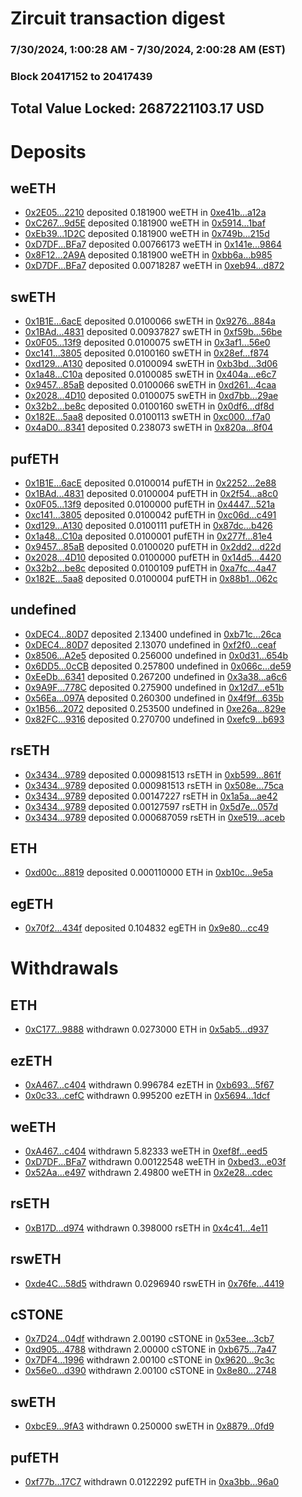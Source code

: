 # Zircuit transaction digest
### 7/30/2024, 1:00:28 AM - 7/30/2024, 2:00:28 AM (EST)
### Block 20417152 to 20417439

## Total Value Locked: 2687221103.17 USD

# Deposits
## weETH
- [0x2E05...2210](https://etherscan.io/address/0x2E05726fF3De2EB61961190627F7fB97cd062210) deposited 0.181900 weETH in [0xe41b...a12a](https://etherscan.io/tx/0x2E05726fF3De2EB61961190627F7fB97cd062210)
- [0xC267...9d5E](https://etherscan.io/address/0xC267A509845E63375A5E3380C9EF3fEfb0C59d5E) deposited 0.181900 weETH in [0x5914...1baf](https://etherscan.io/tx/0xC267A509845E63375A5E3380C9EF3fEfb0C59d5E)
- [0xEb39...1D2C](https://etherscan.io/address/0xEb39D1046BF6ae07dBd64b883aA105AE28ec1D2C) deposited 0.181900 weETH in [0x749b...215d](https://etherscan.io/tx/0xEb39D1046BF6ae07dBd64b883aA105AE28ec1D2C)
- [0xD7DF...BFa7](https://etherscan.io/address/0xD7DF7E085214743530afF339aFC420c7c720BFa7) deposited 0.00766173 weETH in [0x141e...9864](https://etherscan.io/tx/0xD7DF7E085214743530afF339aFC420c7c720BFa7)
- [0x8F12...2A9A](https://etherscan.io/address/0x8F126dB1F47FB31bb5068B2dF2d00590F9ab2A9A) deposited 0.181900 weETH in [0xbb6a...b985](https://etherscan.io/tx/0x8F126dB1F47FB31bb5068B2dF2d00590F9ab2A9A)
- [0xD7DF...BFa7](https://etherscan.io/address/0xD7DF7E085214743530afF339aFC420c7c720BFa7) deposited 0.00718287 weETH in [0xeb94...d872](https://etherscan.io/tx/0xD7DF7E085214743530afF339aFC420c7c720BFa7)
## swETH
- [0x1B1E...6acE](https://etherscan.io/address/0x1B1E787E86ad8f3E539f31BD54Be12fd05aB6acE) deposited 0.0100066 swETH in [0x9276...884a](https://etherscan.io/tx/0x1B1E787E86ad8f3E539f31BD54Be12fd05aB6acE)
- [0x1BAd...4831](https://etherscan.io/address/0x1BAdBB1c1e3a79FBA4405E33FF68dF4Ad66D4831) deposited 0.00937827 swETH in [0xf59b...56be](https://etherscan.io/tx/0x1BAdBB1c1e3a79FBA4405E33FF68dF4Ad66D4831)
- [0x0F05...13f9](https://etherscan.io/address/0x0F0546aC0Dc926788240d73e89FdAa68e1C013f9) deposited 0.0100075 swETH in [0x3af1...56e0](https://etherscan.io/tx/0x0F0546aC0Dc926788240d73e89FdAa68e1C013f9)
- [0xc141...3805](https://etherscan.io/address/0xc141F966a5186cA5Efa495C710e36a180Eec3805) deposited 0.0100160 swETH in [0x28ef...f874](https://etherscan.io/tx/0xc141F966a5186cA5Efa495C710e36a180Eec3805)
- [0xd129...A130](https://etherscan.io/address/0xd129c3D6e8Af9120f038d4218F06A8D94030A130) deposited 0.0100094 swETH in [0xb3bd...3d06](https://etherscan.io/tx/0xd129c3D6e8Af9120f038d4218F06A8D94030A130)
- [0x1a48...C10a](https://etherscan.io/address/0x1a48E19cA915a0B0d66B45C5e5505009954bC10a) deposited 0.0100085 swETH in [0x404a...e6c7](https://etherscan.io/tx/0x1a48E19cA915a0B0d66B45C5e5505009954bC10a)
- [0x9457...85aB](https://etherscan.io/address/0x94574627ffA09b281D792f664F7C02A23C6785aB) deposited 0.0100066 swETH in [0xd261...4caa](https://etherscan.io/tx/0x94574627ffA09b281D792f664F7C02A23C6785aB)
- [0x2028...4D10](https://etherscan.io/address/0x20285b017A3BD0A324d2a9b851B5ff437a334D10) deposited 0.0100075 swETH in [0xd7bb...29ae](https://etherscan.io/tx/0x20285b017A3BD0A324d2a9b851B5ff437a334D10)
- [0x32b2...be8c](https://etherscan.io/address/0x32b2A688d889712D892F87Eb656b8BFFE45abe8c) deposited 0.0100160 swETH in [0x0df6...df8d](https://etherscan.io/tx/0x32b2A688d889712D892F87Eb656b8BFFE45abe8c)
- [0x182E...5aa8](https://etherscan.io/address/0x182E19bf483e3E27ceCeD0C399D2d0429eac5aa8) deposited 0.0100113 swETH in [0xc000...f7a0](https://etherscan.io/tx/0x182E19bf483e3E27ceCeD0C399D2d0429eac5aa8)
- [0x4aD0...8341](https://etherscan.io/address/0x4aD0f34cb57fCcA62C8bBFA1c2AD1dE10f1a8341) deposited 0.238073 swETH in [0x820a...8f04](https://etherscan.io/tx/0x4aD0f34cb57fCcA62C8bBFA1c2AD1dE10f1a8341)
## pufETH
- [0x1B1E...6acE](https://etherscan.io/address/0x1B1E787E86ad8f3E539f31BD54Be12fd05aB6acE) deposited 0.0100014 pufETH in [0x2252...2e88](https://etherscan.io/tx/0x1B1E787E86ad8f3E539f31BD54Be12fd05aB6acE)
- [0x1BAd...4831](https://etherscan.io/address/0x1BAdBB1c1e3a79FBA4405E33FF68dF4Ad66D4831) deposited 0.0100004 pufETH in [0x2f54...a8c0](https://etherscan.io/tx/0x1BAdBB1c1e3a79FBA4405E33FF68dF4Ad66D4831)
- [0x0F05...13f9](https://etherscan.io/address/0x0F0546aC0Dc926788240d73e89FdAa68e1C013f9) deposited 0.0100000 pufETH in [0x4447...521a](https://etherscan.io/tx/0x0F0546aC0Dc926788240d73e89FdAa68e1C013f9)
- [0xc141...3805](https://etherscan.io/address/0xc141F966a5186cA5Efa495C710e36a180Eec3805) deposited 0.0100042 pufETH in [0xc06d...c491](https://etherscan.io/tx/0xc141F966a5186cA5Efa495C710e36a180Eec3805)
- [0xd129...A130](https://etherscan.io/address/0xd129c3D6e8Af9120f038d4218F06A8D94030A130) deposited 0.0100111 pufETH in [0x87dc...b426](https://etherscan.io/tx/0xd129c3D6e8Af9120f038d4218F06A8D94030A130)
- [0x1a48...C10a](https://etherscan.io/address/0x1a48E19cA915a0B0d66B45C5e5505009954bC10a) deposited 0.0100001 pufETH in [0x277f...81e4](https://etherscan.io/tx/0x1a48E19cA915a0B0d66B45C5e5505009954bC10a)
- [0x9457...85aB](https://etherscan.io/address/0x94574627ffA09b281D792f664F7C02A23C6785aB) deposited 0.0100020 pufETH in [0x2dd2...d22d](https://etherscan.io/tx/0x94574627ffA09b281D792f664F7C02A23C6785aB)
- [0x2028...4D10](https://etherscan.io/address/0x20285b017A3BD0A324d2a9b851B5ff437a334D10) deposited 0.0100000 pufETH in [0x14d5...4420](https://etherscan.io/tx/0x20285b017A3BD0A324d2a9b851B5ff437a334D10)
- [0x32b2...be8c](https://etherscan.io/address/0x32b2A688d889712D892F87Eb656b8BFFE45abe8c) deposited 0.0100109 pufETH in [0xa7fc...4a47](https://etherscan.io/tx/0x32b2A688d889712D892F87Eb656b8BFFE45abe8c)
- [0x182E...5aa8](https://etherscan.io/address/0x182E19bf483e3E27ceCeD0C399D2d0429eac5aa8) deposited 0.0100004 pufETH in [0x88b1...062c](https://etherscan.io/tx/0x182E19bf483e3E27ceCeD0C399D2d0429eac5aa8)
## undefined
- [0xDEC4...80D7](https://etherscan.io/address/0xDEC4FEFEf7ce8f4AF068BF6861F99999E01c80D7) deposited 2.13400 undefined in [0xb71c...26ca](https://etherscan.io/tx/0xDEC4FEFEf7ce8f4AF068BF6861F99999E01c80D7)
- [0xDEC4...80D7](https://etherscan.io/address/0xDEC4FEFEf7ce8f4AF068BF6861F99999E01c80D7) deposited 2.13070 undefined in [0xf2f0...ceaf](https://etherscan.io/tx/0xDEC4FEFEf7ce8f4AF068BF6861F99999E01c80D7)
- [0x8506...A2e5](https://etherscan.io/address/0x85064Cfd93D23E1A68C1A4c29e2B99AFB83EA2e5) deposited 0.256000 undefined in [0x0d31...654b](https://etherscan.io/tx/0x85064Cfd93D23E1A68C1A4c29e2B99AFB83EA2e5)
- [0x6DD5...0cCB](https://etherscan.io/address/0x6DD5b1EDDA89f09Fad1556EB5888A52e66dD0cCB) deposited 0.257800 undefined in [0x066c...de59](https://etherscan.io/tx/0x6DD5b1EDDA89f09Fad1556EB5888A52e66dD0cCB)
- [0xEeDb...6341](https://etherscan.io/address/0xEeDb09e7239bBaCF9B0DEf5aceb890d475046341) deposited 0.267200 undefined in [0x3a38...a6c6](https://etherscan.io/tx/0xEeDb09e7239bBaCF9B0DEf5aceb890d475046341)
- [0x9A9F...778C](https://etherscan.io/address/0x9A9FcD04C89E5B2D67aa5a5aa4f6D721D270778C) deposited 0.275900 undefined in [0x12d7...e51b](https://etherscan.io/tx/0x9A9FcD04C89E5B2D67aa5a5aa4f6D721D270778C)
- [0x56Ea...097A](https://etherscan.io/address/0x56EaD09E81D498b3e08A9B40CA843a70DCA7097A) deposited 0.260300 undefined in [0x4f9f...635b](https://etherscan.io/tx/0x56EaD09E81D498b3e08A9B40CA843a70DCA7097A)
- [0x1B56...2072](https://etherscan.io/address/0x1B5620D583569e9dA2F2f0bac92c7f40Dd4d2072) deposited 0.253500 undefined in [0xe26a...829e](https://etherscan.io/tx/0x1B5620D583569e9dA2F2f0bac92c7f40Dd4d2072)
- [0x82FC...9316](https://etherscan.io/address/0x82FCC8f01b19d72b263E6a74Ace72809114C9316) deposited 0.270700 undefined in [0xefc9...b693](https://etherscan.io/tx/0x82FCC8f01b19d72b263E6a74Ace72809114C9316)
## rsETH
- [0x3434...9789](https://etherscan.io/address/0x34349c5569e7B846c3558961552D2202760A9789) deposited 0.000981513 rsETH in [0xb599...861f](https://etherscan.io/tx/0x34349c5569e7B846c3558961552D2202760A9789)
- [0x3434...9789](https://etherscan.io/address/0x34349c5569e7B846c3558961552D2202760A9789) deposited 0.000981513 rsETH in [0x508e...75ca](https://etherscan.io/tx/0x34349c5569e7B846c3558961552D2202760A9789)
- [0x3434...9789](https://etherscan.io/address/0x34349c5569e7B846c3558961552D2202760A9789) deposited 0.00147227 rsETH in [0x1a5a...ae42](https://etherscan.io/tx/0x34349c5569e7B846c3558961552D2202760A9789)
- [0x3434...9789](https://etherscan.io/address/0x34349c5569e7B846c3558961552D2202760A9789) deposited 0.00127597 rsETH in [0x5d7e...057d](https://etherscan.io/tx/0x34349c5569e7B846c3558961552D2202760A9789)
- [0x3434...9789](https://etherscan.io/address/0x34349c5569e7B846c3558961552D2202760A9789) deposited 0.000687059 rsETH in [0xe519...aceb](https://etherscan.io/tx/0x34349c5569e7B846c3558961552D2202760A9789)
## ETH
- [0xd00c...8819](https://etherscan.io/address/0xd00c59479d2a91Ad586c63CA61BF21484Ec68819) deposited 0.000110000 ETH in [0xb10c...9e5a](https://etherscan.io/tx/0xd00c59479d2a91Ad586c63CA61BF21484Ec68819)
## egETH
- [0x70f2...434f](https://etherscan.io/address/0x70f281d1446713b7f3Ae4c45BE4518652426434f) deposited 0.104832 egETH in [0x9e80...cc49](https://etherscan.io/tx/0x70f281d1446713b7f3Ae4c45BE4518652426434f)
# Withdrawals
## ETH
- [0xC177...9888](https://etherscan.io/address/0xC177c58B9BEd063D2D694487618845AaE2299888) withdrawn 0.0273000 ETH in [0x5ab5...d937](https://etherscan.io/tx/0xC177c58B9BEd063D2D694487618845AaE2299888)
## ezETH
- [0xA467...c404](https://etherscan.io/address/0xA467c0A0F41A2E689580C26FC647d7EC883Fc404) withdrawn 0.996784 ezETH in [0xb693...5f67](https://etherscan.io/tx/0xA467c0A0F41A2E689580C26FC647d7EC883Fc404)
- [0x0c33...cefC](https://etherscan.io/address/0x0c331fEbfb004e2BF87b3ed2d9221FbEFdE6cefC) withdrawn 0.995200 ezETH in [0x5694...1dcf](https://etherscan.io/tx/0x0c331fEbfb004e2BF87b3ed2d9221FbEFdE6cefC)
## weETH
- [0xA467...c404](https://etherscan.io/address/0xA467c0A0F41A2E689580C26FC647d7EC883Fc404) withdrawn 5.82333 weETH in [0xef8f...eed5](https://etherscan.io/tx/0xA467c0A0F41A2E689580C26FC647d7EC883Fc404)
- [0xD7DF...BFa7](https://etherscan.io/address/0xD7DF7E085214743530afF339aFC420c7c720BFa7) withdrawn 0.00122548 weETH in [0xbed3...e03f](https://etherscan.io/tx/0xD7DF7E085214743530afF339aFC420c7c720BFa7)
- [0x52Aa...e497](https://etherscan.io/address/0x52Aa899454998Be5b000Ad077a46Bbe360F4e497) withdrawn 2.49800 weETH in [0x2e28...cdec](https://etherscan.io/tx/0x52Aa899454998Be5b000Ad077a46Bbe360F4e497)
## rsETH
- [0xB17D...d974](https://etherscan.io/address/0xB17D7d1214b63A313DC21BF4321B855c4d79d974) withdrawn 0.398000 rsETH in [0x4c41...4e11](https://etherscan.io/tx/0xB17D7d1214b63A313DC21BF4321B855c4d79d974)
## rswETH
- [0xde4C...58d5](https://etherscan.io/address/0xde4CF945B202235e09eF579AEC216c6ef57358d5) withdrawn 0.0296940 rswETH in [0x76fe...4419](https://etherscan.io/tx/0xde4CF945B202235e09eF579AEC216c6ef57358d5)
## cSTONE
- [0x7D24...04df](https://etherscan.io/address/0x7D24A74c02CDDDB6E124eA543a105B74e94C04df) withdrawn 2.00190 cSTONE in [0x53ee...3cb7](https://etherscan.io/tx/0x7D24A74c02CDDDB6E124eA543a105B74e94C04df)
- [0xd905...4788](https://etherscan.io/address/0xd9053bFA85A57D703B74245318cB330047104788) withdrawn 2.00000 cSTONE in [0xb675...7a47](https://etherscan.io/tx/0xd9053bFA85A57D703B74245318cB330047104788)
- [0x7DF4...1996](https://etherscan.io/address/0x7DF4dE114559b7314dff168C0e20b25F1E8f1996) withdrawn 2.00100 cSTONE in [0x9620...9c3c](https://etherscan.io/tx/0x7DF4dE114559b7314dff168C0e20b25F1E8f1996)
- [0x56e0...d390](https://etherscan.io/address/0x56e0b994d1c4be46bE3263BAC21c582E56aEd390) withdrawn 2.00100 cSTONE in [0x8e80...2748](https://etherscan.io/tx/0x56e0b994d1c4be46bE3263BAC21c582E56aEd390)
## swETH
- [0xbcE9...9fA3](https://etherscan.io/address/0xbcE9930eca6AB029DEf2d0d272a829035dC59fA3) withdrawn 0.250000 swETH in [0x8879...0fd9](https://etherscan.io/tx/0xbcE9930eca6AB029DEf2d0d272a829035dC59fA3)
## pufETH
- [0xf77b...17C7](https://etherscan.io/address/0xf77b217fBf4065eFBf0fF9CE28c83f3CE6b617C7) withdrawn 0.0122292 pufETH in [0xa3bb...96a0](https://etherscan.io/tx/0xf77b217fBf4065eFBf0fF9CE28c83f3CE6b617C7)
